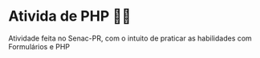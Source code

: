<h1>Ativida de PHP 👨‍💻</h1>

<p>Atividade feita no Senac-PR, com o intuito de praticar as habilidades com Formulários e PHP </p>
